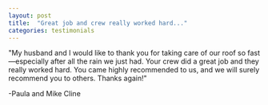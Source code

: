 ```yaml
---
layout: post
title:  "Great job and crew really worked hard..."
categories: testimonials
---
```


"My husband and I would like to thank you for taking care of our roof so fast&mdash;especially after all the rain we just had. Your crew did a great job and they really worked hard. You came highly recommended to us, and we will surely recommend you to others. Thanks again!"

-Paula and Mike Cline





